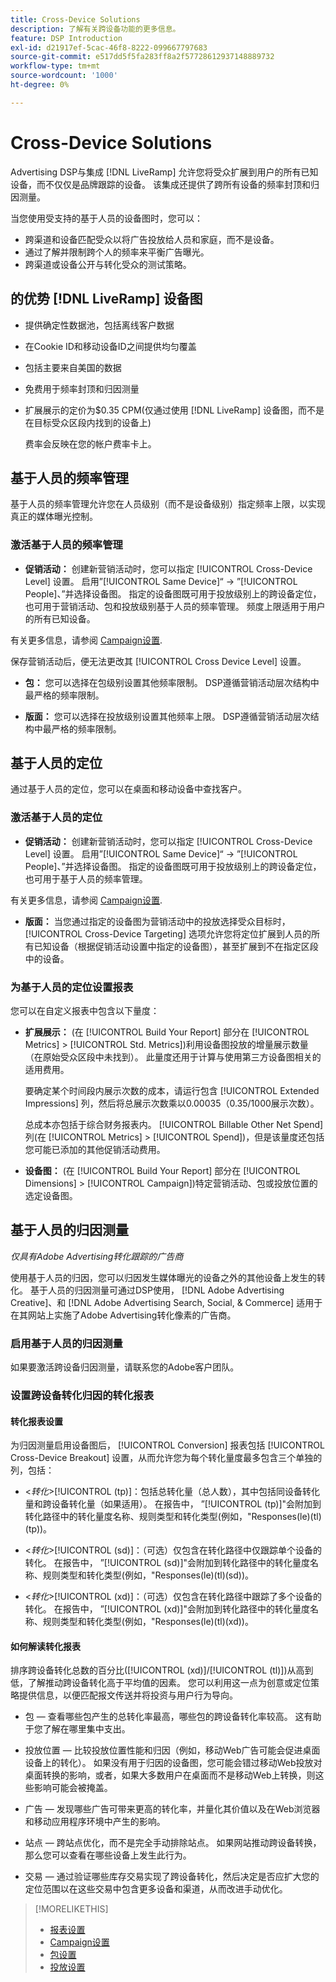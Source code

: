 ```yaml
---
title: Cross-Device Solutions
description: 了解有关跨设备功能的更多信息。
feature: DSP Introduction
exl-id: d21917ef-5cac-46f8-8222-099667797683
source-git-commit: e517dd5f5fa283ff8a2f57728612937148889732
workflow-type: tm+mt
source-wordcount: '1000'
ht-degree: 0%

---
```


# Cross-Device Solutions

Advertising DSP与集成 [!DNL LiveRamp] 允许您将受众扩展到用户的所有已知设备，而不仅仅是品牌跟踪的设备。 该集成还提供了跨所有设备的频率封顶和归因测量。

当您使用受支持的基于人员的设备图时，您可以：

* 跨渠道和设备匹配受众以将广告投放给人员和家庭，而不是设备。
* 通过了解并限制跨个人的频率来平衡广告曝光。
* 跨渠道或设备公开与转化受众的测试策略。

## 的优势 [!DNL LiveRamp] 设备图

* 提供确定性数据池，包括离线客户数据

* 在Cookie ID和移动设备ID之间提供均匀覆盖

* 包括主要来自美国的数据

* 免费用于频率封顶和归因测量

* 扩展展示的定价为$0.35 CPM(仅通过使用 [!DNL LiveRamp] 设备图，而不是在目标受众区段内找到的设备上)

  费率会反映在您的帐户费率卡上。

## 基于人员的频率管理

基于人员的频率管理允许您在人员级别（而不是设备级别）指定频率上限，以实现真正的媒体曝光控制。

### 激活基于人员的频率管理

* **促销活动：** 创建新营销活动时，您可以指定 [!UICONTROL Cross-Device Level] 设置。 启用”[!UICONTROL Same Device]“ -> ”[!UICONTROL People]、”并选择设备图。 指定的设备图既可用于投放级别上的跨设备定位，也可用于营销活动、包和投放级别基于人员的频率管理。 频度上限适用于用户的所有已知设备。

有关更多信息，请参阅 [Campaign设置](/help/dsp/campaign-management/campaigns/campaign-settings.md).

保存营销活动后，便无法更改其 [!UICONTROL Cross Device Level] 设置。

* **包：**  您可以选择在包级别设置其他频率限制。 DSP遵循营销活动层次结构中最严格的频率限制。

* **版面：** 您可以选择在投放级别设置其他频率上限。 DSP遵循营销活动层次结构中最严格的频率限制。

## 基于人员的定位

通过基于人员的定位，您可以在桌面和移动设备中查找客户。

### 激活基于人员的定位

* **促销活动：** 创建新营销活动时，您可以指定 [!UICONTROL Cross-Device Level] 设置。 启用”[!UICONTROL Same Device]“ -> ”[!UICONTROL People]、”并选择设备图。 指定的设备图既可用于投放级别上的跨设备定位，也可用于基于人员的频率管理。

有关更多信息，请参阅 [Campaign设置](/help/dsp/campaign-management/campaigns/campaign-settings.md).

* **版面：** 当您通过指定的设备图为营销活动中的投放选择受众目标时， [!UICONTROL Cross-Device Targeting] 选项允许您将定位扩展到人员的所有已知设备（根据促销活动设置中指定的设备图），甚至扩展到不在指定区段中的设备。

### 为基于人员的定位设置报表

您可以在自定义报表中包含以下量度：

* **扩展展示：** (在 [!UICONTROL Build Your Report] 部分在 [!UICONTROL Metrics] > [!UICONTROL Std. Metrics])利用设备图投放的增量展示数量（在原始受众区段中未找到）。 此量度还用于计算与使用第三方设备图相关的适用费用。

  要确定某个时间段内展示次数的成本，请运行包含 [!UICONTROL Extended Impressions] 列，然后将总展示次数乘以$0.00035（$0.35/1000展示次数）。

  总成本亦包括于综合财务报表内。 [!UICONTROL Billable Other Net Spend] 列(在 [!UICONTROL Metrics] > [!UICONTROL Spend])，但是该量度还包括您可能已添加的其他促销活动费用。

* **设备图：** (在 [!UICONTROL Build Your Report] 部分在 [!UICONTROL Dimensions] > [!UICONTROL Campaign])特定营销活动、包或投放位置的选定设备图。

## 基于人员的归因测量

*仅具有Adobe Advertising转化跟踪的广告商*

使用基于人员的归因，您可以归因发生媒体曝光的设备之外的其他设备上发生的转化。 基于人员的归因测量可通过DSP使用， [!DNL Adobe Advertising Creative]、和 [!DNL Adobe Advertising Search, Social, & Commerce] 适用于在其网站上实施了Adobe Advertising转化像素的广告商。

### 启用基于人员的归因测量

如果要激活跨设备归因测量，请联系您的Adobe客户团队。

### 设置跨设备转化归因的转化报表

#### 转化报表设置

为归因测量启用设备图后， [!UICONTROL Conversion] 报表包括 [!UICONTROL Cross-Device Breakout] 设置，从而允许您为每个转化量度最多包含三个单独的列，包括：

* &lt;*转化*>[!UICONTROL (tp)]：包括总转化量（总人数），其中包括同设备转化量和跨设备转化量（如果适用）。 在报告中， ”[!UICONTROL (tp)]&quot;会附加到转化路径中的转化量度名称、规则类型和转化类型(例如，&quot;Responses(le)(tl)(tp))。

* &lt;*转化*>[!UICONTROL (sd)]：（可选）仅包含在转化路径中仅跟踪单个设备的转化。 在报告中， ”[!UICONTROL (sd)]&quot;会附加到转化路径中的转化量度名称、规则类型和转化类型(例如，&quot;Responses(le)(tl)(sd))。

* &lt;*转化*>[!UICONTROL (xd)]：（可选）仅包含在转化路径中跟踪了多个设备的转化。 在报告中， ”[!UICONTROL (xd)]&quot;会附加到转化路径中的转化量度名称、规则类型和转化类型(例如，&quot;Responses(le)(tl)(xd))。

#### 如何解读转化报表

排序跨设备转化总数的百分比([!UICONTROL (xd)]/[!UICONTROL (tl)])从高到低，了解推动跨设备转化高于平均值的因素。 您可以利用这一点为创意或定位策略提供信息，以便匹配报文传送并将投资与用户行为导向。

* 包 — 查看哪些包产生的总转化率最高，哪些包的跨设备转化率较高。 这有助于您了解在哪里集中支出。

* 投放位置 — 比较投放位置性能和归因（例如，移动Web广告可能会促进桌面设备上的转化）。 如果没有用于归因的设备图，您可能会错过移动Web投放对桌面转换的影响，或者，如果大多数用户在桌面而不是移动Web上转换，则这些影响可能会被掩盖。

* 广告 — 发现哪些广告可带来更高的转化率，并量化其价值以及在Web浏览器和移动应用程序环境中产生的影响。

* 站点 — 跨站点优化，而不是完全手动排除站点。 如果网站推动跨设备转换，那么您可以查看在哪些设备上发生此行为。

* 交易 — 通过验证哪些库存交易实现了跨设备转化，然后决定是否应扩大您的定位范围以在这些交易中包含更多设备和渠道，从而改进手动优化。

>[!MORELIKETHIS]
>
>* [报表设置](/help/dsp/reports/report-settings.md)
>* [Campaign设置](/help/dsp/campaign-management/campaigns/campaign-settings.md)
>* [包设置](/help/dsp/campaign-management/packages/package-settings.md)
>* [投放设置](/help/dsp/campaign-management/placements/placement-settings.md)
